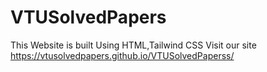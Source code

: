 # VTUSolvedPapers
This Website is built Using HTML,Tailwind CSS 
Visit our site
https://vtusolvedpapers.github.io/VTUSolvedPaperss/
